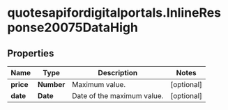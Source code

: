 # quotesapifordigitalportals.InlineResponse20075DataHigh

## Properties

Name | Type | Description | Notes
------------ | ------------- | ------------- | -------------
**price** | **Number** | Maximum value. | [optional] 
**date** | **Date** | Date of the maximum value. | [optional] 


